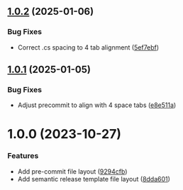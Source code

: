 ## [1.0.2](https://github.com/alchemicalflux/com.alchemicalflux.git-utilities/compare/v1.0.1...v1.0.2) (2025-01-06)


### Bug Fixes

* Correct .cs spacing to 4 tab alignment ([5ef7ebf](https://github.com/alchemicalflux/com.alchemicalflux.git-utilities/commit/5ef7ebf54314b54799d4c2b81ceb9a13244045bc))

## [1.0.1](https://github.com/alchemicalflux/com.alchemicalflux.git-utilities/compare/v1.0.0...v1.0.1) (2025-01-05)


### Bug Fixes

* Adjust precommit to align with 4 space tabs ([e8e511a](https://github.com/alchemicalflux/com.alchemicalflux.git-utilities/commit/e8e511aaeb7e27ab906e4f561f2f9ca9673f73c8))

# 1.0.0 (2023-10-27)


### Features

* Add pre-commit file layout ([9294cfb](https://github.com/alchemicalflux/com.alchemicalflux.git-utilities/commit/9294cfb8fc95821a265b03dbb5f99a3ecbff82ea))
* Add semantic release template file layout ([8dda601](https://github.com/alchemicalflux/com.alchemicalflux.git-utilities/commit/8dda6019171ac07d0862e9118907de85f5d7f9a9))
